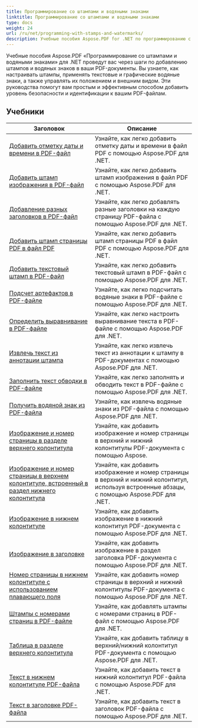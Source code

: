 ```yaml
---
title: Программирование со штампами и водяными знаками
linktitle: Программирование со штампами и водяными знаками
type: docs
weight: 24
url: /ru/net/programming-with-stamps-and-watermarks/
description: Учебные пособия Aspose.PDF for .NET по программированию с использованием штампов и водяных знаков научат вас добавлять элементы безопасности и персонализации в ваши PDF-документы.
---
```


Учебные пособия Aspose.PDF «Программирование со штампами и водяными знаками» для .NET проведут вас через шаги по добавлению штампов и водяных знаков в ваши PDF-документы. Вы узнаете, как настраивать штампы, применять текстовые и графические водяные знаки, а также управлять их положением и внешним видом. Эти руководства помогут вам простым и эффективным способом добавить уровень безопасности и идентификации к вашим PDF-файлам.

## Учебники
| Заголовок | Описание |
| --- | --- | 
| [Добавить отметку даты и времени в PDF-файл](./add-date-time-stamp/) | Узнайте, как легко добавить отметку даты и времени в файл PDF с помощью Aspose.PDF для .NET. |  
| [Добавить штамп изображения в PDF-файл](./add-image-stamp/) | Узнайте, как легко добавить штамп изображения в файл PDF с помощью Aspose.PDF для .NET. |  
| [Добавление разных заголовков в PDF-файл](./adding-different-headers/) | Узнайте, как легко добавлять разные заголовки на каждую страницу PDF-файла с помощью Aspose.PDF для .NET. |  
| [Добавить штамп страницы PDF в файл PDF](./add-pdf-page-stamp/) | Узнайте, как легко добавить штамп страницы PDF в файл PDF с помощью Aspose.PDF для .NET. |  
| [Добавить текстовый штамп в PDF-файл](./add-text-stamp/) | Узнайте, как легко добавить текстовый штамп в PDF-файл с помощью Aspose.PDF для .NET. |  
| [Подсчет артефактов в PDF-файле](./counting-artifacts/) | Узнайте, как легко подсчитать водяные знаки в PDF-файле с помощью Aspose.PDF для .NET. |  
| [Определить выравнивание в PDF-файле](./define-alignment/) | Узнайте, как легко настроить выравнивание текста в PDF-файле с помощью Aspose.PDF для .NET. |  
| [Извлечь текст из аннотации штампа](./extract-text-from-stamp-annotation/) | Узнайте, как легко извлечь текст из аннотации к штампу в PDF-документах с помощью Aspose.PDF для .NET. |  
| [Заполнить текст обводки в PDF-файле](./fill-stroke-text/) | Узнайте, как легко заполнять и обводить текст в PDF-файле с помощью Aspose.PDF для .NET. |  
| [Получить водяной знак из PDF-файла](./get-watermark/) | Узнайте, как извлечь водяные знаки из PDF-файла с помощью Aspose.PDF для .NET. |  
| [Изображение и номер страницы в разделе верхнего колонтитула](./image-and-page-number-in-header-footer-section/) | Узнайте, как добавить изображение и номер страницы в верхний и нижний колонтитулы PDF-документа с помощью Aspose. |  
| [Изображение и номер страницы в верхнем колонтитуле, встроенный в раздел нижнего колонтитула](./image-and-page-number-in-header-footer-section-inline/) | Узнайте, как добавить изображение и номер страницы в верхний и нижний колонтитул, используя встроенные абзацы, с помощью Aspose.PDF для .NET. |  
| [Изображение в нижнем колонтитуле](./image-in-footer/) | Узнайте, как добавить изображение в нижний колонтитул PDF-документа с помощью Aspose.PDF для .NET. |  
| [Изображение в заголовке](./image-in-header/) | Узнайте, как добавить изображение в раздел заголовка PDF-документа с помощью Aspose.PDF для .NET. |  
| [Номер страницы в нижнем колонтитуле с использованием плавающего поля](./page-number-in-header-footer-using-floating-box/) | Узнайте, как добавить номер страницы в верхний и нижний колонтитулы PDF-документа с помощью Aspose.PDF для .NET. |  
| [Штампы с номерами страниц в PDF-файле](./page-number-stamps/) | Узнайте, как добавлять штампы с номерами страниц в PDF-файл с помощью Aspose.PDF для .NET. |  
| [Таблица в разделе верхнего колонтитула](./table-in-header-footer-section/) | Узнайте, как добавить таблицу в верхний/нижний колонтитул PDF-документа с помощью Aspose.PDF для .NET. |  
| [Текст в нижнем колонтитуле PDF-файла](./text-in-footer/) | Узнайте, как добавить текст в нижний колонтитул PDF-файла с помощью Aspose.PDF для .NET. |  
| [Текст в заголовке PDF-файла](./text-in-header/) | Узнайте, как добавить текст в заголовок PDF-файла с помощью Aspose.PDF для .NET. |  